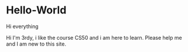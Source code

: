 # Hello-World

Hi everything

Hi I'm 3rdy, i like the course CS50 and i am here to learn.
Please help me and I am new to this site.
